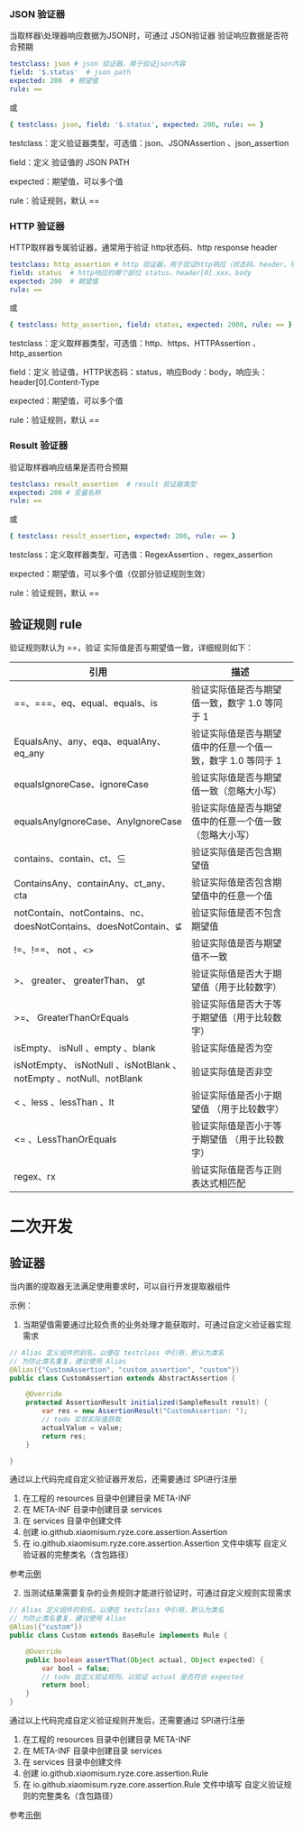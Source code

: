 ### JSON 验证器

当取样器\处理器响应数据为JSON时，可通过 JSON验证器 验证响应数据是否符合预期

```yaml
testclass: json # json 验证器，用于验证json内容
field: '$.status'  # json path
expected: 200  # 期望值
rule: ==
```

或

```yaml
{ testclass: json, field: '$.status', expected: 200, rule: == }
```

testclass：定义验证器类型，可选值：json、JSONAssertion 、json_assertion

field：定义 验证值的 JSON PATH

expected：期望值，可以多个值

rule：验证规则，默认 ==

### HTTP 验证器

HTTP取样器专属验证器，通常用于验证 http状态码、http response header

```yaml
testclass: http_assertion # http 验证器，用于验证http响应（状态码、header、响应消息内容）
field: status  # http响应的哪个部位 status、header[0].xxx、body
expected: 200  # 期望值
rule: ==
```

或

```yaml
{ testclass: http_assertion, field: status, expected: 2000, rule: == }
```

testclass：定义取样器类型，可选值：http、https、HTTPAssertion 、http_assertion

field：定义 验证值，HTTP状态码：status，响应Body：body，响应头：header[0].Content-Type

expected：期望值，可以多个值

rule：验证规则，默认 ==

### Result 验证器

验证取样器响应结果是否符合预期

```yaml
testclass: result_assertion  # result 验证器类型
expected: 200 # 变量名称
rule: ==
```

或

```yaml
{ testclass: result_assertion, expected: 200, rule: == }
```

testclass：定义取样器类型，可选值：RegexAssertion 、regex_assertion

expected：期望值，可以多个值（仅部分验证规则生效）

rule：验证规则，默认 ==

## 验证规则 rule

验证规则默认为 ==，验证 实际值是否与期望值一致，详细规则如下：

| 引用                                                                    | 描述                                |
|-----------------------------------------------------------------------|-----------------------------------|
| ==、===、eq、equal、equals、is                                             | 验证实际值是否与期望值一致，数字 1.0 等同于 1        |
| EqualsAny、any、eqa、equalAny、eq_any                                     | 验证实际值是否与期望值中的任意一个值一致，数字 1.0 等同于 1 |
| equalsIgnoreCase、ignoreCase                                           | 验证实际值是否与期望值一致（忽略大小写）              |
| equalsAnyIgnoreCase、AnyIgnoreCase                                     | 验证实际值是否与期望值中的任意一个值一致（忽略大小写）       |
| contains、contain、ct、⊆                                                 | 验证实际值是否包含期望值                      |
| ContainsAny、containAny、ct_any、cta                                     | 验证实际值是否包含期望值中的任意一个值               |
| notContain、notContains、nc、doesNotContains、doesNotContain、⊈            | 验证实际值是否不包含期望值                     |
| !=、!==、     not     、<>                                               | 验证实际值是否与期望值不一致                    |
| >、   greater、     greaterThan、    gt                                  | 验证实际值是否大于期望值（用于比较数字）              |
| >=、           GreaterThanOrEquals                                     | 验证实际值是否大于等于期望值（用于比较数字）            |
| isEmpty、      isNull        、empty       、blank                       | 验证实际值是否为空                         |
| isNotEmpty、  isNotNull     、isNotBlank    、notEmpty 、notNull、notBlank | 验证实际值是否非空                         |
| <       、less     、lessThan       、lt                                 | 验证实际值是否小于期望值  （用于比较数字）            |
| <=       、LessThanOrEquals                                            | 验证实际值是否小于等于期望值  （用于比较数字）          |
| regex、rx                                                              | 验证实际值是否与正则表达式相匹配                  |

# 二次开发

## 验证器

当内置的提取器无法满足使用要求时，可以自行开发提取器组件

示例：

1. 当期望值需要通过比较负责的业务处理才能获取时，可通过自定义验证器实现需求

```java
// Alias 定义组件的别名，以便在 testclass 中引用，默认为类名
// 为防止类名重复，建议使用 Alias
@Alias({"CustomAssertion", "custom_assertion", "custom"})
public class CustomAssertion extends AbstractAssertion {

    @Override
    protected AssertionResult initialized(SampleResult result) {
        var res = new AssertionResult("CustomAssertion: ");
        // todo 实现实际值获取
        actualValue = value;
        return res;
    }

}
```

通过以上代码完成自定义验证器开发后，还需要通过 SPI进行注册

1. 在工程的 resources 目录中创建目录 META-INF
2. 在 META-INF 目录中创建目录 services
3. 在 services 目录中创建文件
4. 创建 io.github.xiaomisum.ryze.core.assertion.Assertion
5. 在 io.github.xiaomisum.ryze.core.assertion.Assertion 文件中填写 自定义验证器的完整类名（含包路径）

参考[示例](../../ryze/src/main/resources/META-INF/services/io.github.xiaomisum.ryze.core.assertion.Assertion)

2. 当测试结果需要复杂的业务规则才能进行验证时，可通过自定义规则实现需求

```java
// Alias 定义组件的别名，以便在 testclass 中引用，默认为类名
// 为防止类名重复，建议使用 Alias
@Alias({"custom"})
public class Custom extends BaseRule implements Rule {

    @Override
    public boolean assertThat(Object actual, Object expected) {
        var bool = false;
        // todo 自定义验证规则，以验证 actual 是否符合 expected
        return bool;
    }
}
```

通过以上代码完成自定义验证规则开发后，还需要通过 SPI进行注册

1. 在工程的 resources 目录中创建目录 META-INF
2. 在 META-INF 目录中创建目录 services
3. 在 services 目录中创建文件
4. 创建 io.github.xiaomisum.ryze.core.assertion.Rule
5. 在 io.github.xiaomisum.ryze.core.assertion.Rule 文件中填写 自定义验证规则的完整类名（含包路径）

参考[示例](../../ryze/src/main/resources/META-INF/services/io.github.xiaomisum.ryze.core.assertion.Rule)

